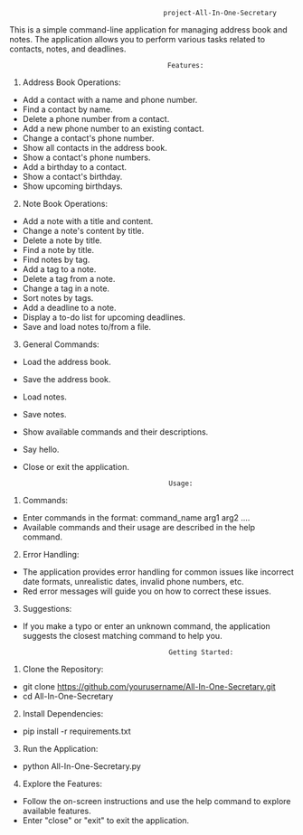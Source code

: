                                           project-All-In-One-Secretary
                                        
This is a simple command-line application for managing address book and notes. The application allows you to perform various tasks related to contacts, notes, and deadlines.

                                           Features:
 1) Address Book Operations:

- Add a contact with a name and phone number.
- Find a contact by name.
- Delete a phone number from a contact.
- Add a new phone number to an existing contact.
- Change a contact's phone number.
- Show all contacts in the address book.
- Show a contact's phone numbers.
- Add a birthday to a contact.
- Show a contact's birthday.
- Show upcoming birthdays.

2) Note Book Operations:

- Add a note with a title and content.
- Change a note's content by title.
- Delete a note by title.
- Find a note by title.
- Find notes by tag.
- Add a tag to a note.
- Delete a tag from a note.
- Change a tag in a note.
- Sort notes by tags.
- Add a deadline to a note.
- Display a to-do list for upcoming deadlines.
- Save and load notes to/from a file.

3) General Commands:

- Load the address book.
- Save the address book.
- Load notes.
- Save notes.
- Show available commands and their descriptions.
- Say hello.
- Close or exit the application.

                                          Usage:

1) Commands:

- Enter commands in the format: command_name arg1 arg2 ....
- Available commands and their usage are described in the help command.

2) Error Handling:

- The application provides error handling for common issues like incorrect date formats, unrealistic dates, invalid phone numbers, etc.
- Red error messages will guide you on how to correct these issues.

3) Suggestions:

- If you make a typo or enter an unknown command, the application suggests the closest matching command to help you.

                                          Getting Started:

1) Clone the Repository:

- git clone https://github.com/yourusername/All-In-One-Secretary.git
- cd All-In-One-Secretary


2) Install Dependencies:

- pip install -r requirements.txt

3) Run the Application:

- python All-In-One-Secretary.py

4) Explore the Features:

- Follow the on-screen instructions and use the help command to explore available features.
- Enter "close" or "exit" to exit the application.